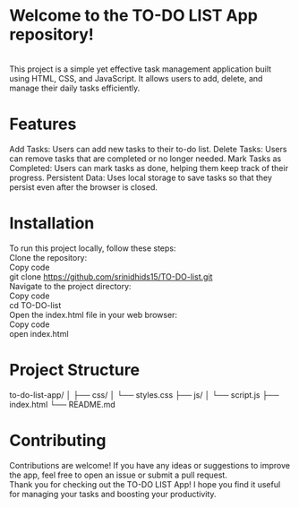 # Welcome to the TO-DO LIST App repository!
<br>
This project is a simple yet effective task management application built using HTML, CSS, and JavaScript. It allows users to add, delete, and manage their daily tasks efficiently.
<br>

# Features
Add Tasks: Users can add new tasks to their to-do list.
Delete Tasks: Users can remove tasks that are completed or no longer needed.
Mark Tasks as Completed: Users can mark tasks as done, helping them keep track of their progress.
Persistent Data: Uses local storage to save tasks so that they persist even after the browser is closed.

# Installation
To run this project locally, follow these steps:
<br>
Clone the repository:
<br>
Copy code
<br>
git clone https://github.com/srinidhids15/TO-DO-list.git
<BR>
Navigate to the project directory:
<BR>
Copy code
<BR>
cd TO-DO-list
<br>
Open the index.html file in your web browser:
<br>
Copy code
<br>
open index.html
# Project Structure
to-do-list-app/
│
├── css/
│   └── styles.css
├── js/
│   └── script.js
├── index.html
└── README.md
# Contributing
Contributions are welcome! If you have any ideas or suggestions to improve the app, feel free to open an issue or submit a pull request.
<BR>
Thank you for checking out the TO-DO LIST App! I hope you find it useful for managing your tasks and boosting your productivity.
